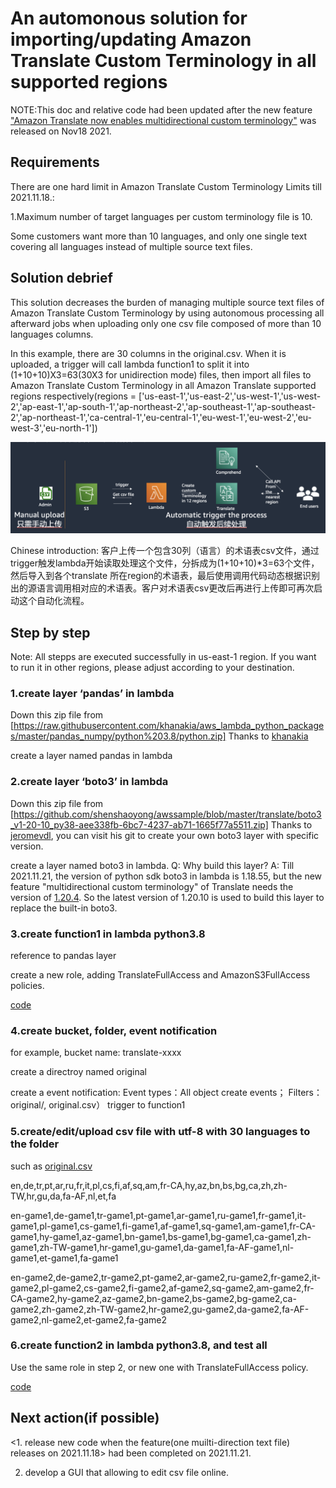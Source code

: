 # An automonous solution for importing/updating Amazon Translate Custom Terminology in all supported regions

NOTE:This doc and relative code had been updated after the new feature ["Amazon Translate now enables multidirectional custom terminology"](https://aws.amazon.com/about-aws/whats-new/2021/11/amazon-translate-enables-multidirectional-custom-terminology/) was released on Nov18 2021.

## Requirements
There are one hard limit in Amazon Translate Custom Terminology Limits till 2021.11.18.:

1.Maximum number of target languages per custom terminology file is 10. 

Some customers want more than 10 languages, and only one single text covering all languages instead of multiple source text files. 

## Solution debrief
This solution decreases the burden of managing multiple source text files of Amazon Translate Custom Terminology by using autonomous processing all afterward jobs when uploading only one csv file composed of more than 10 languages columns.

In this example, there are 30 columns in the original.csv. When it is uploaded, a trigger will call lambda function1 to split it into (1+10+10)X3=63(30X3 for unidirection mode) files, then import all files to Amazon Translate Custom Terminology in all Amazon Translate supported regions respectively(regions = ['us-east-1','us-east-2','us-west-1','us-west-2','ap-east-1','ap-south-1','ap-northeast-2','ap-southeast-1','ap-southeast-2','ap-northeast-1','ca-central-1','eu-central-1','eu-west-1','eu-west-2','eu-west-3','eu-north-1'])

![The whole process](https://github.com/shenshaoyong/awssample/blob/master/translate/process.png) 

Chinese introduction: 客户上传一个包含30列（语言）的术语表csv文件，通过trigger触发lambda开始读取处理这个文件，分拆成为(1+10+10)*3=63个文件，然后导入到各个translate 所在region的术语表，最后使用调用代码动态根据识别出的源语言调用相对应的术语表。客户对术语表csv更改后再进行上传即可再次启动这个自动化流程。

## Step by step
Note: All stepps are executed successfully in us-east-1 region. If you want to run it in other regions, please adjust according to your destination.

### 1.create layer ‘pandas’ in lambda
Down this zip file from 
[https://raw.githubusercontent.com/khanakia/aws_lambda_python_packages/master/pandas_numpy/python%203.8/python.zip] Thanks to [khanakia](https://raw.githubusercontent.com/khanakia)

create a layer named pandas in lambda

### 2.create layer ‘boto3’ in lambda
Down this zip file from 
[https://github.com/shenshaoyong/awssample/blob/master/translate/boto3_v1-20-10_py38-aee338fb-6bc7-4237-ab71-1665f77a5511.zip] Thanks to [jeromevdl](https://github.com/jeromevdl/boto3-lambda-layer), you can visit his git to create your own boto3 layer with specific version.

create a layer named boto3 in lambda.
Q: Why build this layer?
A: Till 2021.11.21, the version of python sdk boto3 in lambda is 1.18.55, but the new feature "multidirectional custom terminology" of Translate needs the version of [1.20.4](https://github.com/boto/boto3/blob/9780362652c4e97fe523f074a50c8af2d6f9e6bb/.changes/1.20.4.json). So the latest version of 1.20.10 is used to build this layer to replace the built-in boto3.

### 3.create function1 in lambda python3.8
reference to pandas layer

create a new role, adding TranslateFullAccess and AmazonS3FullAccess policies.

[code](https://github.com/shenshaoyong/awssample/blob/master/translate/lambda_function11.py)

### 4.create bucket, folder, event notification
for example, bucket name: translate-xxxx

create a directroy named original

create a event notification: Event types：All object create events； Filters：original/, original.csv） trigger to function1

### 5.create/edit/upload csv file with utf-8 with 30 languages to the folder
such as [original.csv](https://github.com/shenshaoyong/awssample/blob/master/translate/original.csv)

en,de,tr,pt,ar,ru,fr,it,pl,cs,fi,af,sq,am,fr-CA,hy,az,bn,bs,bg,ca,zh,zh-TW,hr,gu,da,fa-AF,nl,et,fa

en-game1,de-game1,tr-game1,pt-game1,ar-game1,ru-game1,fr-game1,it-game1,pl-game1,cs-game1,fi-game1,af-game1,sq-game1,am-game1,fr-CA-game1,hy-game1,az-game1,bn-game1,bs-game1,bg-game1,ca-game1,zh-game1,zh-TW-game1,hr-game1,gu-game1,da-game1,fa-AF-game1,nl-game1,et-game1,fa-game1

en-game2,de-game2,tr-game2,pt-game2,ar-game2,ru-game2,fr-game2,it-game2,pl-game2,cs-game2,fi-game2,af-game2,sq-game2,am-game2,fr-CA-game2,hy-game2,az-game2,bn-game2,bs-game2,bg-game2,ca-game2,zh-game2,zh-TW-game2,hr-game2,gu-game2,da-game2,fa-AF-game2,nl-game2,et-game2,fa-game2

### 6.create function2 in lambda python3.8, and test all 
Use the same role in step 2, or new one with TranslateFullAccess policy.

[code](https://github.com/shenshaoyong/awssample/blob/master/translate/lambda_function22.py)


## Next action(if possible)
<1. release new code when the feature(one muilti-direction text file) releases on 2021.11.18> had been completed on 2021.11.21.

2. develop a GUI that allowing to edit csv file online.
